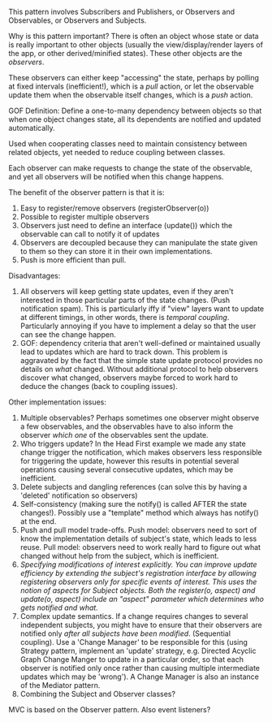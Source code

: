 This pattern involves Subscribers and Publishers, or Observers and Observables, or Observers and Subjects.

Why is this pattern important? There is often an object whose state or data is
really important to other objects (usually the view/display/render layers of the app, 
or other derived/minified states). These other objects are the _observers_.

These observers can either keep "accessing" the state, perhaps by polling at fixed
intervals (inefficient!), which is a *pull* action, or let the observable update them 
when the observable itself changes, which is a *push* action.

GOF Definition: Define a one-to-many dependency between objects so that when one object
changes state, all its dependents are notified and updated automatically.

Used when cooperating classes need to maintain consistency between related objects, yet
needed to reduce coupling between classes.

Each observer can make requests to change the state of the observable, and yet all observers
will be notified when this change happens.

The benefit of the observer pattern is that it is:
1. Easy to register/remove observers (registerObserver(o))
2. Possible to register multiple observers
3. Observers just need to define an interface (update()) which the observable can call
to notify it of updates
4. Observers are decoupled because they can manipulate the state given to them so
they can store it in their own implementations.
5. Push is more efficient than pull.

Disadvantages:
1. All observers will keep getting state updates, even if they aren't interested in those
particular parts of the state changes. (Push notification spam). This is particularly
iffy if "view" layers want to update at different timings, in other words, there is _temporal coupling_.
Particularly annoying if you have to implement a delay so that the user can see the change happen.
2. GOF: dependency criteria that aren't well-defined or maintained usually lead to updates which are
hard to track down. This problem is aggravated by the fact that the simple state update protocol
provides no details on _what_ changed. Without additional protocol to help observers discover what changed,
observers maybe forced to work hard to deduce the changes (back to coupling issues).

Other implementation issues:
1. Multiple observables? Perhaps sometimes one observer might observe a few observables, and 
the observables have to also inform the observer _which one_ of the observables sent the update.
2. Who triggers update? In the Head First example we made any state change trigger the notification, which
makes observers less responsible for triggering the update, however this results in potential several
operations causing several consecutive updates, which may be inefficient.
3. Delete subjects and dangling references (can solve this by having a 'deleted' notification so observers)
4. Self-consistency (making sure the notify() is called AFTER the state changes!). Possibly use a "template" method
which always has notify() at the end.
5. Push and pull model trade-offs. Push model: observers need to sort of know the implementation details of 
subject's state, which leads to less reuse. Pull model: observers need to work really hard to figure out what changed
without help from the subject, which is inefficient.
6. *Specifying modifications of interest explicitly. You can improve update efficiency by extending the subject's
registration interface by allowing registering observers only for specific events of interest. This uses the 
notion of aspects for Subject objects. Both the register(o, aspect) and update(o, aspect) include an "aspect" parameter which
determines who gets notified and what.*
7. Complex update semantics. If a change requires changes to several independent subjects, you might
have to ensure that their observers are notified only _after all subjects have been modified_. (Sequential coupling).
Use a 'Change Manager' to be responsible for this (using Strategy pattern, implement an 'update' strategy, e.g. 
Directed Acyclic Graph Change Manger to update in a particular order, so that each observer is notified only once
rather than causing multiple intermediate updates which may be 'wrong'). A Change Manager is also an instance of the
Mediator pattern.
8. Combining the Subject and Observer classes?

MVC is based on the Observer pattern. Also event listeners?
